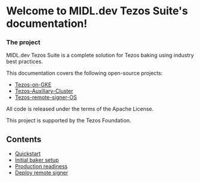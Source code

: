 Welcome to MIDL.dev Tezos Suite's documentation!
================================================

### The project

MIDL.dev Tezos Suite is a complete solution for Tezos baking using industry best practices.

This documentation covers the following open-source projects:

* [Tezos-on-GKE](https://github.com/midl-dev/tezos-on-gke/)
* [Tezos-Auxiliary-Cluster](https://github.com/midl-dev/tezos-auxiliary-cluster)
* [Tezos-remote-signer-OS](https://github.com/midl-dev/tezos-remote-signer-os/tree/master/tezos-remote-signer)

All code is released under the terms of the Apache License.

This project is supported by the Tezos Foundation.

Contents
--------

* [Quickstart](quickstart)
* [Initial baker setup](setup_baker)
* [Production readiness](production-readiness)
* [Deploy remote signer](deploy-remote-signer)

